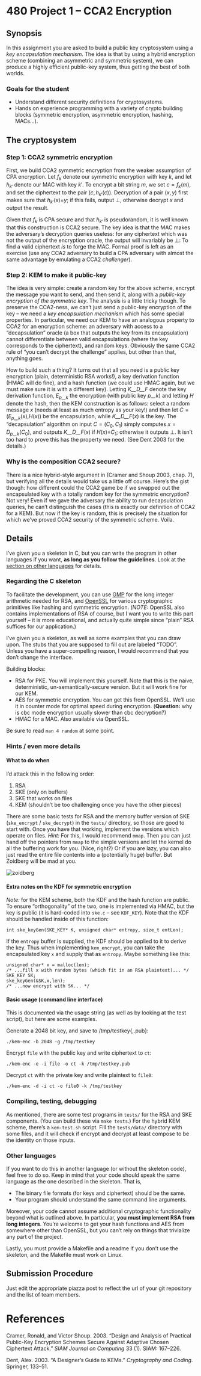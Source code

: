 # 480 Project 1 – CCA2 Encryption

## Synopsis

In this assignment you are asked to build a public key cryptosystem using a _key encapsulation mechanism_. The idea is that by using a hybrid encryption scheme (combining an asymmetric and symmetric system), we can produce a highly efficient public-key system, thus getting the best of both worlds.

### Goals for the student

*   Understand different security definitions for cryptosystems.
*   Hands on experience programming with a variety of crypto building blocks (symmetric encryption, asymmetric encryption, hashing, MACs…).

## The cryptosystem

### Step 1: CCA2 symmetric encryption

First, we build CCA2 symmetric encryption from the weaker assumption of CPA encryption. Let <span class="math inline">_f_<sub>_k_</sub></span> denote our symmetric encryption with key <span class="math inline">_k_</span>, and let <span class="math inline">_h_<sub>_k_′</sub></span> denote our MAC with key <span class="math inline">_k_′</span>. To encrypt a bit string <span class="math inline">_m_</span>, we set <span class="math inline">_c_ = _f_<sub>_k_</sub>(_m_)</span>, and set the ciphertext to the pair <span class="math inline">(_c_, _h_<sub>_k_′</sub>(_c_))</span>. Decryption of a pair <span class="math inline">(_x_, _y_)</span> first makes sure that <span class="math inline">_h_<sub>_k_′</sub>(_x_)=_y_</span>; if this fails, output <span class="math inline">⊥</span>, otherwise decrypt <span class="math inline">_x_</span> and output the result.

Given that <span class="math inline">_f_<sub>_k_</sub></span> is CPA secure and that <span class="math inline">_h_<sub>_k_′</sub></span> is pseudorandom, it is well known that this construction is CCA2 secure. The key idea is that the MAC makes the adversary’s decryption queries useless: for any ciphertext which was not the output of the encryption oracle, the output will invariably be <span class="math inline">⊥</span>: To find a valid ciphertext _is_ to forge the MAC. Formal proof is left as an exercise (use any CCA2 adversary to build a CPA adversary with almost the same advantage by emulating a CCA2 _challenger_).

### Step 2: KEM to make it public-key

The idea is very simple: create a random key for the above scheme, encrypt the message you want to send, and then send it, along with a _public-key encryption of the symmetric key_. The analysis is a little tricky though. To preserve the CCA2-ness, we can’t just send a public-key encryption of the key – we need a _key encapsulation mechanism_ which has some special properties. In particular, we need our KEM to have an analogous property to CCA2 for an encryption scheme: an adversary with access to a “decapsulation” oracle (a box that outputs the key from its encapsulation) cannot differentiate between valid encapsulations (where the key corresponds to the ciphertext), and random keys. Obviously the same CCA2 rule of “you can’t decrypt the challenge” applies, but other than that, anything goes.

How to build such a thing? It turns out that all you need is a public key encryption (plain, deterministic RSA works!), a key derivation function (HMAC will do fine), and a hash function (we could use HMAC again, but we must make sure it is with a different key). Letting <span class="math inline">_K__D__F_</span> denote the key derivation function, <span class="math inline">_E_<sub>_p__k_</sub></span> the encryption (with public key <span class="math inline">_p__k_</span>) and letting <span class="math inline">_H_</span> denote the hash, then the KEM construction is as follows: select a random message <span class="math inline">_x_</span> (needs at least as much entropy as your key!) and then let <span class="math inline">_C_ = (_E_<sub>_p__k_</sub>(_x_),_H_(_x_))</span> be the encapsulation, while <span class="math inline">_K__D__F_(_x_)</span> is the key. The “decapsulation” algorithm on input <span class="math inline">_C_ = (_C_<sub>0</sub>, _C_<sub>1</sub>)</span> simply computes <span class="math inline">_x_ = _D_<sub>_p__k_</sub>(_C_<sub>0</sub>)</span>, and outputs <span class="math inline">_K__D__F_(_x_)</span> if <span class="math inline">_H_(_x_)=_C_<sub>1</sub></span>; otherwise it outputs <span class="math inline">⊥</span>. It isn’t too hard to prove this has the property we need. <span class="citation">(See Dent 2003 for the details.)</span>

### Why is the composition CCA2 secure?

There is a nice hybrid-style argument in <span class="citation">(Cramer and Shoup 2003, chap. 7)</span>, but verifying all the details would take us a little off course. Here’s the gist though: how different could the CCA2 game be if we swapped out the encapsulated key with a totally random key for the symmetric encryption? Not very! Even if we gave the adversary the ability to run decapsulation queries, he can’t distinguish the cases (this is exactly our definition of CCA2 for a KEM). But now if the key is random, this is precisely the situation for which we’ve proved CCA2 security of the symmetric scheme. Voila.

## Details

I’ve given you a skeleton in C, but you can write the program in other languages if you want, **as long as you follow the guidelines**. Look at the [section on other languages](#other-lang) for details.

### Regarding the C skeleton

To facilitate the development, you can use [GMP](http://gmplib.org/) for the long integer arithmetic needed for RSA, and [OpenSSL](http://www.openssl.org/) for various cryptographic primitives like hashing and symmetric encryption. (_NOTE:_ OpenSSL also contains implementations of RSA of course, but I want you to write this part yourself – it is more educational, and actually quite simple since “plain” RSA suffices for our application.)

I’ve given you a skeleton, as well as some examples that you can draw upon. The stubs that you are supposed to fill out are labeled “TODO”. Unless you have a super-compelling reason, I would recommend that you don’t change the interface.

Building blocks:

*   RSA for PKE. You will implement this yourself. Note that this is the naive, deterministic, un-semantically-secure version. But it will work fine for our KEM.
*   AES for symmetric encryption. You can get this from OpenSSL. We’ll use it in counter mode for optimal speed during encryption. (**Question:** why is cbc mode encryption usually slower than cbc decryption?)
*   HMAC for a MAC. Also available via OpenSSL.

Be sure to read `man 4 random` at some point.

### Hints / even more details

#### What to do when

I’d attack this in the following order:

1.  RSA
2.  SKE (only on buffers)
3.  SKE that works on files
4.  KEM (shouldn’t be too challenging once you have the other pieces)

There are some basic tests for RSA and the memory buffer version of SKE (`ske_encrypt` / `ske_decrypt`) in the `tests/` directory, so those are good to start with. Once you have that working, implement the versions which operate on files. _Hint:_ For this, I would recommend `mmap`. Then you can just hand off the pointers from `mmap` to the simple versions and let the kernel do all the buffering work for you. (Nice, right?) Or if you are lazy, you can also just read the entire file contents into a (potentially huge) buffer. But Zoidberg will be mad at you.

![zoidberg](https://github.com/LinfinityLab/computer-security-project/blob/master/p1/bad-code.jpg)  

#### Extra notes on the KDF for symmetric encryption

_Note:_ for the KEM scheme, both the KDF and the hash function are public. To ensure “orthogonality” of the two, one is implemented via HMAC, but the key is public (it is hard-coded into `ske.c` – see `KDF_KEY`). Note that the KDF should be handled inside of this function:

<div class="sourceCode">

    int ske_keyGen(SKE_KEY* K, unsigned char* entropy, size_t entLen);

</div>

If the `entropy` buffer is supplied, the KDF should be applied to it to derive the key. Thus when implementing `kem_encrypt`, you can take the encapsulated key `x` and supply that as `entropy`. Maybe something like this:

<div class="sourceCode">

    unsigned char* x = malloc(len);
    /* ...fill x with random bytes (which fit in an RSA plaintext)... */
    SKE_KEY SK;
    ske_keyGen(&SK,x,len);
    /* ...now encrypt with SK... */

</div>

#### Basic usage (command line interface)

This is documented via the usage string (as well as by looking at the test script), but here are some examples.

Generate a 2048 bit key, and save to /tmp/testkey{,.pub}:

<div class="sourceCode">

    ./kem-enc -b 2048 -g /tmp/testkey

</div>

Encrypt `file` with the public key and write ciphertext to `ct`:

<div class="sourceCode">

    ./kem-enc -e -i file -o ct -k /tmp/testkey.pub

</div>

Decrypt `ct` with the private key and write plaintext to `file0`:

<div class="sourceCode">

    ./kem-enc -d -i ct -o file0 -k /tmp/testkey

</div>

### Compiling, testing, debugging

As mentioned, there are some test programs in `tests/` for the RSA and SKE components. (You can build these via `make tests`.) For the hybrid KEM scheme, there’s a `kem-test.sh` script. Fill the `tests/data/` directory with some files, and it will check if encrypt and decrypt at least compose to be the identity on those inputs.

### Other languages

If you want to do this in another language (or without the skeleton code), feel free to do so. Keep in mind that your code should speak the same language as the one described in the skeleton. That is,

*   The binary file formats (for keys and ciphertext) should be the same.
*   Your program should understand the same command line arguments.

Moreover, your code cannot assume additional cryptographic functionality beyond what is outlined above. In particular, **you must implement RSA from long integers**. You’re welcome to get your hash functions and AES from somewhere other than OpenSSL, but you can’t rely on things that trivialize any part of the project.

Lastly, you must provide a Makefile and a readme if you don’t use the skeleton, and the Makefile must work on Linux.

## Submission Procedure

Just edit the appropriate piazza post to reflect the url of your git repository and the list of team members.

# References

<div id="refs" class="references">

<div id="ref-CS2003">

Cramer, Ronald, and Victor Shoup. 2003\. “Design and Analysis of Practical Public-Key Encryption Schemes Secure Against Adaptive Chosen Ciphertext Attack.” _SIAM Journal on Computing_ 33 (1). SIAM: 167–226.

</div>

<div id="ref-dent2003">

Dent, Alex. 2003\. “A Designer’s Guide to KEMs.” _Cryptography and Coding_. Springer, 133–51.

</div>

</div>
